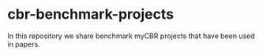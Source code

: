 # cbr-benchmark-projects

In this repository we share benchmark myCBR projects that have been used in papers.
